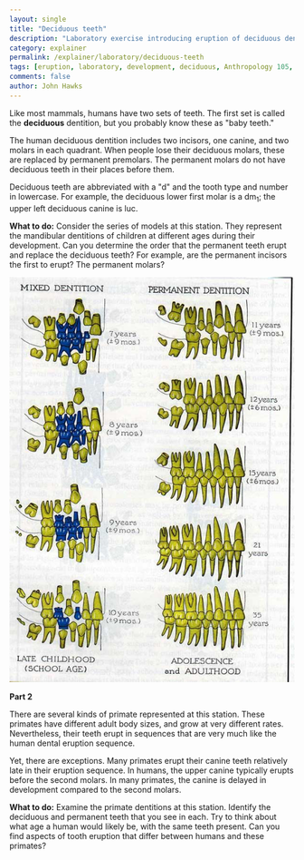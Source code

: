 ```yaml
---
layout: single 
title: "Deciduous teeth" 
description: "Laboratory exercise introducing eruption of deciduous dentition in humans and primates." 
category: explainer
permalink: /explainer/laboratory/deciduous-teeth
tags: [eruption, laboratory, development, deciduous, Anthropology 105, teeth, explainer] 
comments: false 
author: John Hawks 
---
```



Like most mammals, humans have two sets of teeth. The first set is called the <strong>deciduous</strong> dentition, but you probably know these as "baby teeth."


The human deciduous dentition includes two incisors, one canine, and two molars in each quadrant. When people lose their deciduous molars, these are replaced by permanent premolars. The permanent molars do not have deciduous teeth in their places before them. 


Deciduous teeth are abbreviated with a "d" and the tooth type and number in lowercase. For example, the deciduous lower first molar is a dm<sub>1</sub>; the upper left deciduous canine is luc. 


<strong>What to do:</strong> Consider the series of models at this station. They represent the mandibular dentitions of children at different ages during their development. Can you determine the order that the permanent teeth erupt and replace the deciduous teeth? For example, are the permanent incisors the first to erupt? The permanent molars?



<div class="middle-picture">
<img src="/graphics/dental_eruption_chart_2010.jpg" />
</div>



<strong>Part 2</strong>

There are several kinds of primate represented at this station. These primates have different adult body sizes, and grow at very different rates. Nevertheless, their teeth erupt in sequences that are very much like the human dental eruption sequence. 



Yet, there are exceptions. Many primates erupt their canine teeth relatively late in their eruption sequence. In humans, the upper canine typically erupts before the second molars. In many primates, the canine is delayed in development compared to the second molars. 



<strong>What to do:</strong> Examine the primate dentitions at this station. Identify the deciduous and permanent teeth that you see in each. Try to think about what age a human would likely be, with the same teeth present. Can you find aspects of tooth eruption that differ between humans and these primates? 



